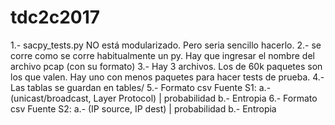 # tdc2c2017

1.- sacpy_tests.py NO está modularizado. Pero seria sencillo hacerlo.
2.- se corre como se corre habitualmente un py. Hay que ingresar el nombre del archivo pcap (con su formato)
3.- Hay 3 archivos. Los de 60k paquetes son los que valen. Hay uno con menos paquetes para hacer tests de prueba.
4.- Las tablas se guardan en tables/
5.- Formato csv Fuente S1:
	a.- (unicast/broadcast, Layer Protocol) | probabilidad
	b.- Entropia
6.- Formato csv Fuente S2:
	a.- (IP source, IP dest) | probabilidad
	b.- Entropia
